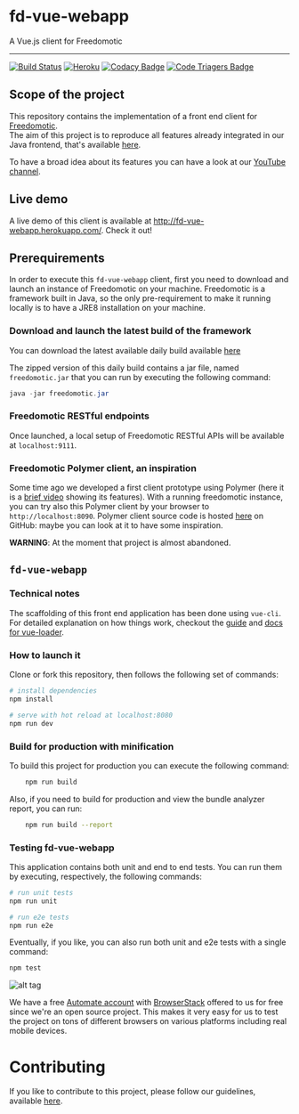 # fd-vue-webapp

A Vue.js client for Freedomotic

---

[![Build Status](https://travis-ci.org/freedomotic/fd-vue-webapp.svg?branch=master)](https://travis-ci.org/freedomotic/fd-vue-webapp)
[![Heroku](https://heroku-badge.herokuapp.com/?app=fd-vue-webapp)](http://fd-vue-webapp.herokuapp.com/)
[![Codacy Badge](https://api.codacy.com/project/badge/Grade/aa58b9cb1ca94be0aba76c2c217542df)](https://www.codacy.com/app/mcicolella/fd-vue-webapp?utm_source=github.com&amp;utm_medium=referral&amp;utm_content=freedomotic/fd-vue-webapp&amp;utm_campaign=Badge_Grade)
[![Code Triagers Badge](https://www.codetriage.com/freedomotic/fd-vue-webapp/badges/users.svg)](https://www.codetriage.com/freedomotic/fd-vue-webapp)

## Scope of the project

This repository contains the implementation of a front end client for [Freedomotic](http://www.freedomotic.com).  
The aim of this project is to reproduce all features already integrated in our Java frontend, that's available [here](https://github.com/freedomotic/freedomotic/tree/master/plugins/devices/frontend-java).

To have a broad idea about its features you can have a look at our [YouTube channel](https://www.youtube.com/freedomotic).

## Live demo

A live demo of this client is available at http://fd-vue-webapp.herokuapp.com/. Check it out!

## Prerequirements

In order to execute this `fd-vue-webapp` client, first you need to download and launch an instance of Freedomotic on your machine.
Freedomotic is a framework built in Java, so the only pre-requirement to make it running locally is to have a JRE8 installation on your machine.

### Download and launch the latest build of the framework

You can download the latest available daily build available [here](http://teamcity.jetbrains.com/guestAuth/repository/download/bt1177/.lastSuccessful/freedomotic-5.6.0-%7Bbuild.number%7D.zip)

The zipped version of this daily build contains a jar file, named `freedomotic.jar` that you can run by executing the following command:

```java
java -jar freedomotic.jar
```

### Freedomotic RESTful endpoints

Once launched, a local setup of Freedomotic RESTful APIs will be available at `localhost:9111`.

### Freedomotic Polymer client, an inspiration

Some time ago we developed a first client prototype using Polymer (here it is a [brief video](https://www.youtube.com/watch?v=0pN-8mbNuQk) showing its features). With a running freedomotic instance, you can try also this Polymer client by your browser to `http://localhost:8090`.
Polymer client source code is hosted [here](https://github.com/freedomotic/fd-polymer-webapp) on GitHub: maybe you can look at it to have some inspiration. 

**WARNING**: At the moment that project is almost abandoned.

## `fd-vue-webapp`

### Technical notes

The scaffolding of this front end application has been done using `vue-cli`.
For detailed explanation on how things work, checkout the [guide](http://vuejs-templates.github.io/webpack/) and [docs for vue-loader](http://vuejs.github.io/vue-loader).

### How to launch it

Clone or fork this repository, then follows the following set of commands:

``` bash
# install dependencies
npm install

# serve with hot reload at localhost:8080
npm run dev
```

### Build for production with minification

To build this project for production you can execute the following command:

```bash
    npm run build
```

Also, if you need to build for production and view the bundle analyzer report, you can run:

```bash
    npm run build --report
```
### Testing fd-vue-webapp

This application contains both unit and end to end tests. You can run them by executing, respectively, the following commands:

```bash
# run unit tests
npm run unit
```
```bash
# run e2e tests
npm run e2e
```
Eventually, if you like, you can also run both unit and e2e tests with a single command:

```bash
npm test
```
![alt tag](https://user-images.githubusercontent.com/4079634/35033806-4e478818-fb6c-11e7-904b-49fb072aa7ab.png)

We have a free [Automate account](https://www.browserstack.com/automate) with [BrowserStack](https://www.browserstack.com) offered to us for free since we're an open source project. This makes it very easy for us to test the project on tons of different browsers on various platforms including real mobile devices.

# Contributing

If you like to contribute to this project, please follow our guidelines, available [here](https://github.com/freedomotic/fd-vue-webapp/blob/master/CONTRIBUTING.md).

